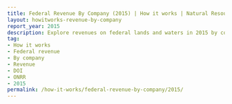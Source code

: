 ```yaml
---
title: Federal Revenue By Company (2015) | How it works | Natural Resources Revenue Data
layout: howitworks-revenue-by-company
report_year: 2015
description: Explore revenues on federal lands and waters in 2015 by commodity, revenue type, and company.
tag:
- How it works
- Federal revenue
- By company
- Revenue
- DOI
- ONRR
- 2015
permalink: /how-it-works/federal-revenue-by-company/2015/
---
```

